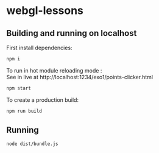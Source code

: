 # webgl-lessons

## Building and running on localhost

First install dependencies:

```sh
npm i
```

To run in hot module reloading mode : <br/>
See in live at 
http://localhost:1234/exo1/points-clicker.html
```sh
npm start
```

To create a production build:

```sh
npm run build
```

## Running

```sh
node dist/bundle.js
```
